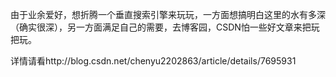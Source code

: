 由于业余爱好，想折腾一个垂直搜索引擎来玩玩，一方面想搞明白这里的水有多深（确实很深），另一方面满足自己的需要，去博客园，CSDN怕一些好文章来把玩把玩。

详情请看http://blog.csdn.net/chenyu2202863/article/details/7695931